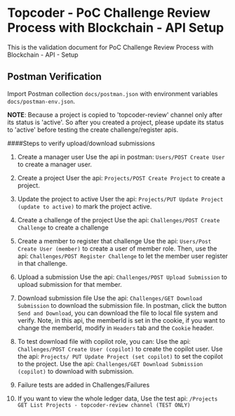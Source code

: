 # Topcoder - PoC Challenge Review Process with Blockchain - API Setup

This is the validation document for PoC Challenge Review Process with Blockchain - API - Setup


## Postman Verification

Import Postman collection `docs/postman.json` with environment variables `docs/postman-env.json`.

**NOTE**: Because a project is copied to 'topcoder-review' channel only after its status is 'active'.
So after you created a project, please update its status to 'active' before testing the create challenge/register apis.


####Steps to verify upload/download submissions

1. Create a manager user
   Use the api in postman: `Users/POST Create User` to create a manager user.
2. Create a project
   User the api: `Projects/POST Create Project` to create a project.
3. Update the project to active
   User the api: `Projects/PUT Update Project (update to active)` to mark the project active.
4. Create a challenge of the project
   Use the api: `Challenges/POST Create Challenge` to create a challenge
5. Create a member to register that challenge
   Use the api: `Users/Post Create User (member)` to create a user of member role.
   Then, use the api: `Challenges/POST Register Challenge` to let the member user register in that challenge.
6. Upload a submission
   Use the api: `Challenges/POST Upload Submission` to upload submission for that member.
7. Download submission file
   Use the api: `Challenges/GET Download Submission` to download the submission file. In postman, click the button `Send and Download`, you can download the file to local file system and verify.
   Note, in this api, the memberId is set in the cookie, if you want to change the memberId, modify in `Headers` tab and the `Cookie` header.

8. To test download file with copilot role, you can:
   Use the api: `Challenges/POST Create User (copilot)` to create the copilot user.
   Use the api: `Projects/ PUT Update Project (set copilot)` to set the copilot to the project.
   Use the api: `Challenges/GET Download Submission (copilot)` to download with submission.
9. Failure tests are added in Challenges/Failures
10. If you want to view the whole ledger data, Use the test api: `/Projects GET List Projects - topcoder-review channel (TEST ONLY)`
